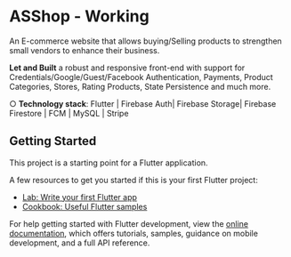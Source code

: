 # ASShop - Working

An E-commerce website that allows buying/Selling products to strengthen small vendors to enhance their business.

**Let and Built** a robust and responsive front-end with support for Credentials/Google/Guest/Facebook
Authentication, Payments, Product Categories, Stores, Rating Products, State Persistence and much more.

○ **Technology stack**: Flutter | Firebase Auth| Firebase Storage| Firebase Firestore | FCM | MySQL | Stripe
## Getting Started

This project is a starting point for a Flutter application.

A few resources to get you started if this is your first Flutter project:

- [Lab: Write your first Flutter app](https://docs.flutter.dev/get-started/codelab)
- [Cookbook: Useful Flutter samples](https://docs.flutter.dev/cookbook)

For help getting started with Flutter development, view the
[online documentation](https://docs.flutter.dev/), which offers tutorials,
samples, guidance on mobile development, and a full API reference.
